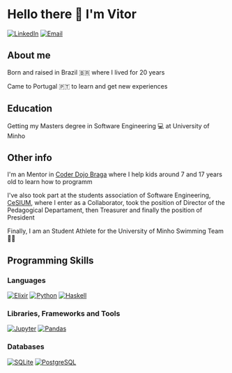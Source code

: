 # Hello there 👋 I'm Vitor

[![LinkedIn](https://img.shields.io/badge/-Vitor%20Lelis-0E76A8?style=for-the-badge&logo=linkedin)](https://www.linkedin.com/in/vitor-lelis-71361420a/)
[![Email](https://img.shields.io/badge/-VITOR%20LELIS-EA4335?style=for-the-badge&logo=gmail&logoColor=white)](mailto:vitorll909@gmail.com)

  ## About me
  Born and raised in Brazil 🇧🇷 where I lived for 20 years
  
  Came to Portugal 🇵🇹 to learn and get new experiences
  
  ## Education
  Getting my Masters degree in Software Engineering 💻 at University of Minho
  
  ## Other info
  I'm an Mentor in [Coder Dojo Braga](https://github.com/coderdojobraga) where I help kids around 7 and 17 years old to learn how to programm

  I've also took part at the students association of Software Engineering, [CeSIUM](https://github.com/cesium),  where I enter as a Collaborator, took the position of Director of the Pedagogical Departament, then Treasurer and finally the position of President
  
  Finally, I am an Student Athlete for the University of Minho Swimming Team 🏊‍♂️
  
  ## Programming Skills
  
  ### Languages
  
  [![Elixir](https://img.shields.io/badge/-ELIXIR-4B275F?style=for-the-badge&logo=elixir&logoColor=white)](https://elixir-lang.org/)
  [![Python](https://img.shields.io/badge/-PYTHON-306998?style=for-the-badge&logo=python&logoColor=white)](https://www.python.org/)
  [![Haskell](https://img.shields.io/badge/-HASKELL-5D4F85?style=for-the-badge&logo=haskell&logoColor=white)](https://www.haskell.org/)
  
  ### Libraries, Frameworks and Tools
  [![Jupyter](https://img.shields.io/badge/-JUPYTER-F37626?style=for-the-badge&logo=jupyter&logoColor=white)](https://jupyter.org/)
  [![Pandas](https://img.shields.io/badge/-PANDAS-150458?style=for-the-badge&logo=pandas&logoColor=white)](https://pandas.pydata.org/docs/index.html)
  
  ### Databases
  [![SQLite](https://img.shields.io/badge/-SQLITE-003B57?style=for-the-badge&logo=sqlite&logoColor=white)](https://www.sqlite.org/index.html)
  [![PostgreSQL](https://img.shields.io/badge/-POSTGRESQL-4169E1?style=for-the-badge&logo=postgresql&logoColor=white)](https://www.postgresql.org/)
